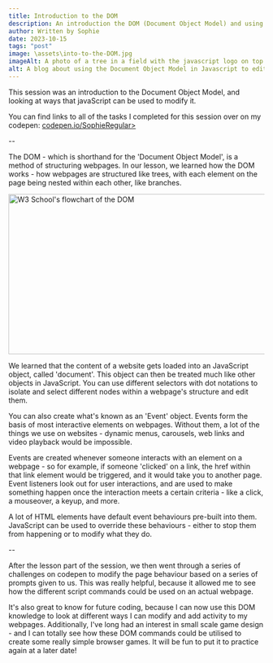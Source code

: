 ```yaml
---
title: Introduction to the DOM
description: An introduction the DOM (Document Object Model) and using JavaScript commands to modify webpages
author: Written by Sophie
date: 2023-10-15
tags: "post"
image: \assets\into-to-the-DOM.jpg
imageAlt: A photo of a tree in a field with the javascript logo on top in the bottom right corner
alt: A blog about using the Document Object Model in Javascript to edit webpages
---
```


This session was an introduction to the Document Object Model, and looking at ways that javaScript can be used to modify it. 

You can find links to all of the tasks I completed for this session over on my codepen: <a href="https://codepen.io/SophieRegular">codepen.io/SophieRegular></a>

--

The DOM - which is shorthand for the 'Document Object Model', is a method of structuring webpages. In our lesson, we learned how the DOM works - how webpages are structured like trees, with each element on the page being nested within each other, like branches. 

<img class="img-fluid col justify-content-center py-3" src="/assets/the-dom.png" alt="W3 School's flowchart of the DOM" width="550" height="315">

We learned that the content of a website gets loaded into an JavaScript object, called 'document'. This object can then be treated much like other objects in JavaScript. You can use different selectors with dot notations to isolate and select different nodes within a webpage's structure and edit them.

You can also create what's known as an 'Event' object. Events form the basis of most interactive elements on webpages. Without them, a lot of the things we use on websites - dynamic menus, carousels, web links and video playback would be impossible. 

Events are created whenever someone interacts with an element on a webpage - so for example, if someone 'clicked' on a link, the href within that link element would be triggered, and it would take you to another page. Event listeners look out for user interactions, and are used to make something happen once the interaction meets a certain criteria - like a click, a mouseover, a keyup, and more. 

A lot of HTML elements have default event behaviours pre-built into them. JavaScript can be used to override these behaviours - either to stop them from happening or to modify what they do.

--

After the lesson part of the session, we then went through a series of challenges on codepen to modify the page behaviour based on a series of prompts given to us. This was really helpful, because it allowed me to see how the different script commands could be used on an actual webpage. 

It's also great to know for future coding, because I can now use this DOM knowledge to look at different ways I can modify and add activity to my webpages. Additionally, I've long had an interest in small scale game design - and I can totally see how these DOM commands could be utilised to create some really simple browser games. It will be fun to put it to practice again at a later date!




